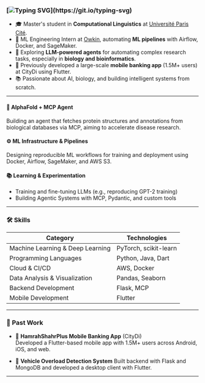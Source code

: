 ### [![Typing SVG](https://readme-typing-svg.herokuapp.com?color=94D0FF&lines=Hi+there+%F0%9F%91%8B+I'm+Zeinab!)](https://git.io/typing-svg)

- 🎓 Master's student in **Computational Linguistics** at [Université Paris Cité](https://u-paris.fr/).
- 🔬 ML Engineering Intern at [Owkin](https://owkin.com/), automating **ML pipelines** with Airflow, Docker, and SageMaker.
- 🤖 Exploring **LLM-powered agents** for automating complex research tasks, especially in **biology and bioinformatics**.
- 📱 Previously developed a large-scale **mobile banking app** (1.5M+ users) at CityDi using Flutter.
- 📚 Passionate about AI, biology, and building intelligent systems from scratch.

---

#### 🧠 **AlphaFold + MCP Agent**
Building an agent that fetches protein structures and annotations from biological databases via MCP, aiming to accelerate disease research.

#### ⚙️ **ML Infrastructure & Pipelines**
Designing reproducible ML workflows for training and deployment using Docker, Airflow, SageMaker, and AWS S3.

#### 📚 **Learning & Experimentation**
- Training and fine-tuning LLMs (e.g., reproducing GPT-2 training)
- Building Agentic Systems with MCP, Pydantic, and custom tools

---

### 🛠️ Skills

| Category                         | Technologies                            |
|----------------------------------|----------------------------------------|
| Machine Learning & Deep Learning | PyTorch, scikit-learn                  |
| Programming Languages            | Python, Java, Dart                     |
| Cloud & CI/CD                    | AWS, Docker                            |
| Data Analysis & Visualization     | Pandas, Seaborn                        |
| Backend Development               | Flask, MCP                             |
| Mobile Development                | Flutter       |

---

### 🚀 Past Work

- 🏦 **HamrahShahrPlus Mobile Banking App** (CityDi)  
Developed a Flutter-based mobile app with 1.5M+ users across Android, iOS, and web.
  
- 🚚 **Vehicle Overload Detection System**
Built backend with Flask and MongoDB and developed a desktop client with Flutter.
---
